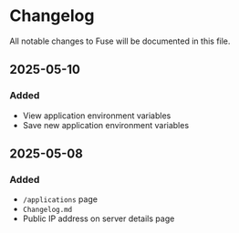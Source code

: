 # Changelog

All notable changes to Fuse will be documented in this file.

## 2025-05-10

### Added

- View application environment variables
- Save new application environment variables

## 2025-05-08

### Added

- `/applications` page
- `Changelog.md`
- Public IP address on server details page
